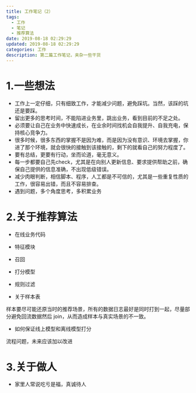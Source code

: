```yaml
---
title: 工作笔记（2）
tags:
  - 工作
  - 笔记
  - 推荐算法
date: 2019-08-18 02:29:29
updated: 2019-08-18 02:29:29
categories: 工作
description: 第二篇工作笔记，夹杂一些干货
---
```




# 1.一些想法

- 工作上一定仔细，只有细致工作，才能减少问题，避免踩坑。当然，该踩的坑还是要踩。
- 留出更多的思考时间，不能陷进业务里，跳出业务，看到目前的不足之处。
- 必须要让自己在业务中快速成长，在业余时间找机会自我提升、自我充电，保持核心竞争力。
- 很多时候，很多东西的掌握不是因为难，而是因为没有意识、环境去掌握，你进了那个环境，就会很快的接触到该接触的，剩下的就看自己的努力程度了。
- 要有总结，更要有行动，坐而论道，毫无意义。
- 每一步都要自己先check，尤其是在向别人更新信息、要求提供帮助之前，确保自己提供的信息准确，不出现低级错误。
- 减少肉眼判断，相信脚本、程序，人工都是不可信的，尤其是一些重复性质的工作，很容易出错，而且不容易排查。
- 遇到问题，多个角度思考，多积累业务



<!-- more -->

# 2.关于推荐算法

- 在线业务代码
- 特征模块
- 召回
- 打分模型
- 规则过滤



- 关于样本表

样本要尽可能还原当时的推荐场景，所有的数据日志最好是同时打到一起，尽量部分避免回流数据然后 join，从而造成样本与真实场景的不一致。

- 如何保证线上模型和离线模型打分

流程问题，未来应该加以改进

# 3.关于做人

- 家里人常说吃亏是福，真诚待人